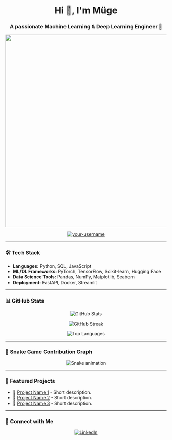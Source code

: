 <h1 align="center">Hi 👋, I'm Müge </h1>
<h3 align="center">A passionate Machine Learning & Deep Learning Engineer 🚀</h3>

<p align="center">
  <img src="https://pin.it/1EE4o7Xh4" width="600px" align="center" />
</p>

<p align="center">
  <a href="https://github.com/your-username">
    <img src="https://komarev.com/ghpvc/?username=your-username&label=Profile%20views&color=0e75b6&style=flat" alt="your-username" />
  </a>
</p>

---

### 🛠 Tech Stack

- **Languages:** Python, SQL, JavaScript
- **ML/DL Frameworks:** PyTorch, TensorFlow, Scikit-learn, Hugging Face
- **Data Science Tools:** Pandas, NumPy, Matplotlib, Seaborn
- **Deployment:** FastAPI, Docker, Streamlit

---

### 📊 GitHub Stats

<p align="center">
  <img src="https://github-readme-stats.vercel.app/api?username=your-username&show_icons=true&theme=radical" alt="GitHub Stats" align="center" />
</p>

<p align="center">
  <img src="https://github-readme-streak-stats.herokuapp.com/?user=your-username&theme=radical" alt="GitHub Streak" align="center" />
</p>

<p align="center">
  <img src="https://github-readme-stats.vercel.app/api/top-langs/?username=your-username&layout=compact&theme=radical" alt="Top Languages" align="center" />
</p>

---

### 🐍 Snake Game Contribution Graph

<p align="center">
  <img src="https://github.com/your-username/your-username/blob/output/github-contribution-grid-snake.svg" alt="Snake animation" align="center" />
</p>

---

### 🚀 Featured Projects

- 🌟 [Project Name 1](https://github.com/your-username/project1) - Short description.
- 🔬 [Project Name 2](https://github.com/your-username/project2) - Short description.
- 🎯 [Project Name 3](https://github.com/your-username/project3) - Short description.

---

### 🔗 Connect with Me

<p align="center">
  <a href="https://www.linkedin.com/in/your-profile"><img src="https://img.shields.io/badge/LinkedIn-blue?style=for-the-badge&logo=linkedin" alt="LinkedIn"></a
